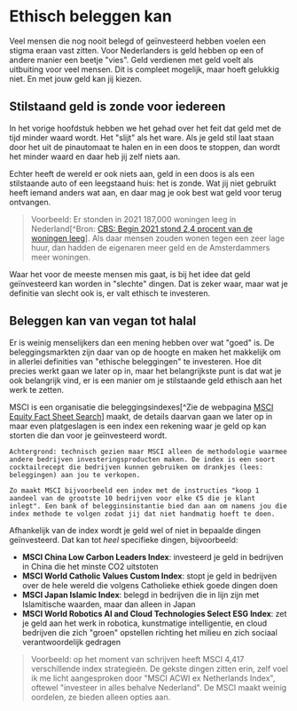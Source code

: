 # Ethisch beleggen kan

Veel mensen die nog nooit belegd of geïnvesteerd hebben voelen een stigma eraan vast zitten. Voor Nederlanders is geld hebben op een of andere manier een beetje "vies". Geld verdienen met geld voelt als uitbuiting voor veel mensen. Dit is compleet mogelijk, maar hoeft gelukkig niet. En met jouw geld kan jij kiezen.

## Stilstaand geld is zonde voor iedereen

In het vorige hoofdstuk hebben we het gehad over het feit dat geld met de tijd minder waard wordt. Het "slijt" als het ware. Als je geld stil laat staan door het uit de pinautomaat te halen en in een doos te stoppen, dan wordt het minder waard en daar heb jij zelf niets aan.

Echter heeft de wereld er ook niets aan, geld in een doos is als een stilstaande auto of een leegstaand huis: het is zonde. Wat jij niet gebruikt heeft iemand anders wat aan, en daar mag je ook best wat geld voor terug ontvangen.

> Voorbeeld: Er stonden in 2021 187,000 woningen leeg in Nederland[^Bron: [CBS: Begin 2021 stond 2,4 procent van de woningen leeg](https://www.cbs.nl/nl-nl/nieuws/2021/47/begin-2021-stond-2-4-procent-van-de-woningen-leeg)]. Als daar mensen zouden wonen tegen een zeer lage huur, dan hadden de eigenaren meer geld en de Amsterdammers meer woningen.

Waar het voor de meeste mensen mis gaat, is bij het idee dat geld geïnvesteerd kan worden in "slechte" dingen. Dat is zeker waar, maar wat je definitie van slecht ook is, er valt ethisch te investeren.

## Beleggen kan van vegan tot halal

Er is weinig menselijkers dan een mening hebben over wat "goed" is. De beleggingsmarkten zijn daar van op de hoogte en maken het makkelijk om in allerlei definities van "ethische beleggingen" te investeren. Hoe dit precies werkt gaan we later op in, maar het belangrijkste punt is dat wat je ook belangrijk vind, er is een manier om je stilstaande geld ethisch aan het werk te zetten.

MSCI is een organisatie die beleggingsindexes[^Zie de webpagina [MSCI Equity Fact Sheet Search](https://www.msci.com/equity-fact-sheet-search)] maakt, de details daarvan gaan we later op in maar even platgeslagen is een index een rekening waar je geld op kan storten die dan voor je geïnvesteerd wordt.

```
Achtergrond: technisch gezien maar MSCI alleen de methodologie waarmee andere bedrijven investeringsproducten maken. De index is een soort cocktailrecept die bedrijven kunnen gebruiken om drankjes (lees: beleggingen) aan jou te verkopen.

Zo maakt MSCI bijvoorbeeld een index met de instructies "koop 1 aandeel van de grootste 10 bedrijven voor elke €5 die je klant inlegt". Een bank of belegginsinstantie bied dan aan om namens jou die index methode te volgen zodat jij dat niet handmatig hoeft te doen.
```

Afhankelijk van de index wordt je geld wel of niet in bepaalde dingen geïnvesteerd. Dat kan tot *heel* specifieke dingen, bijvoorbeeld:

- **MSCI China Low Carbon Leaders Index**: investeerd je geld in bedrijven in China die het minste CO2 uitstoten
- **MSCI World Catholic Values Custom Index**: stopt je geld in bedrijven over de hele wereld die volgens Catholieke ethiek goede dingen doen
- **MSCI Japan Islamic Index**: belegd in bedrijven die in lijn zijn met Islamitische waarden, maar dan alleen in Japan
- **‌MSCI World Robotics AI and Cloud Technologies Select ESG Index**: zet je geld aan het werk in robotica, kunstmatige intelligentie, en cloud bedrijven die zich "groen" opstellen richting het milieu en zich sociaal verantwoordelijk gedragen

> Voorbeeld: op het moment van schrijven heeft MSCI 4,417 verschillende index strategieën. De gekste dingen zitten erin, zelf voel ik me licht aangesproken door "MSCI ACWI ex Netherlands Index", oftewel "investeer in alles behalve Nederland". De MSCI maakt weinig oordelen, ze bieden alleen opties aan.
